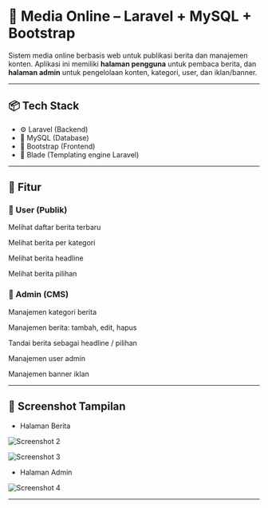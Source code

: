 # 📰 Media Online – Laravel + MySQL + Bootstrap

Sistem media online berbasis web untuk publikasi berita dan manajemen konten. Aplikasi ini memiliki **halaman pengguna** untuk pembaca berita, dan **halaman admin** untuk pengelolaan konten, kategori, user, dan iklan/banner.

---

## 📦 Tech Stack

-   ⚙️ Laravel (Backend)
-   🐬 MySQL (Database)
-   🎨 Bootstrap (Frontend)
-   🧩 Blade (Templating engine Laravel)

---

## 🧰 Fitur

### 👥 User (Publik)

Melihat daftar berita terbaru

Melihat berita per kategori

Melihat berita headline

Melihat berita pilihan

### 🔐 Admin (CMS)

Manajemen kategori berita

Manajemen berita: tambah, edit, hapus

Tandai berita sebagai headline / pilihan

Manajemen user admin

Manajemen banner iklan

---

## 📸 Screenshot Tampilan

- Halaman Berita

![Screenshot 2](https://github.com/user-attachments/assets/252828ec-dd6e-4f13-9abe-06f1abbe6f9a)

![Screenshot 3](https://github.com/user-attachments/assets/fb894b79-5dd7-478d-9f8a-3056642fd4ed)

- Halaman Admin

![Screenshot 4](https://github.com/user-attachments/assets/ce280d0f-9522-48b4-9e3e-d68802ecd866)

---
